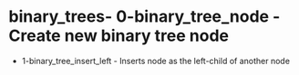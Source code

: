 # binary_trees- 0-binary_tree_node - Create new binary tree node
- 1-binary_tree_insert_left - Inserts node as the left-child of another node
